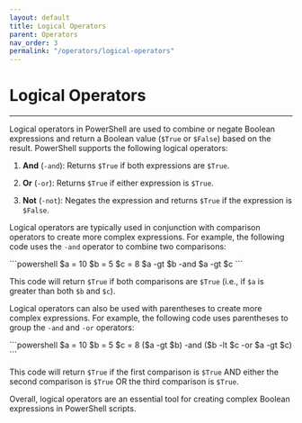 ```yaml
---
layout: default
title: Logical Operators
parent: Operators
nav_order: 3
permalink: "/operators/logical-operators"
---
```


# Logical Operators

---

Logical operators in PowerShell are used to combine or negate Boolean expressions and return a Boolean value (`$True` or `$False`) based on the result. PowerShell supports the following logical operators:

1. **And** (`-and`): Returns `$True` if both expressions are `$True`.

2. **Or** (`-or`): Returns `$True` if either expression is `$True`.

3. **Not** (`-not`): Negates the expression and returns `$True` if the expression is `$False`.

Logical operators are typically used in conjunction with comparison operators to create more complex expressions. For example, the following code uses the `-and` operator to combine two comparisons:

<div class="code-example" markdown="1">
```powershell
$a = 10
$b = 5
$c = 8
$a -gt $b -and $a -gt $c
```
</div>

This code will return `$True` if both comparisons are `$True` (i.e., if `$a` is greater than both `$b` and `$c`).

Logical operators can also be used with parentheses to create more complex expressions. For example, the following code uses parentheses to group the `-and` and `-or` operators:

<div class="code-example" markdown="1">
```powershell
$a = 10
$b = 5
$c = 8
($a -gt $b) -and ($b -lt $c -or $a -gt $c)
```
</div>

This code will return `$True` if the first comparison is `$True` AND either the second comparison is `$True` OR the third comparison is `$True`.

Overall, logical operators are an essential tool for creating complex Boolean expressions in PowerShell scripts.